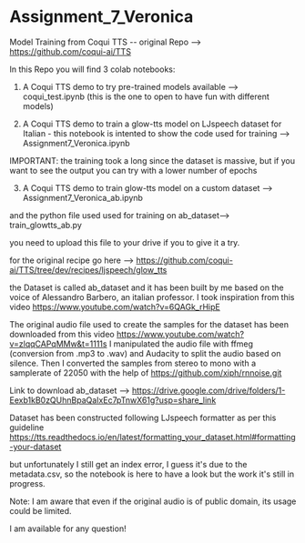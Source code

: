# Assignment_7_Veronica
Model Training from Coqui TTS -- original Repo --> https://github.com/coqui-ai/TTS

In this Repo you will find 3 colab notebooks:

1) A Coqui TTS demo to try pre-trained models available --> coqui_test.ipynb (this is the one to open to have fun with different models)

2) A Coqui TTS demo to train a glow-tts model on LJspeech dataset for Italian - this notebook is intented to show the code used for training --> Assignment7_Veronica.ipynb

IMPORTANT: the training took a long since the dataset is massive, but if you want to see the output you can try with a lower number of epochs

3) A Coqui TTS demo to train glow-tts model on a custom dataset --> Assignment7_Veronica_ab.ipynb

and the python file used used for training on ab_dataset--> train_glowtts_ab.py

you need to upload this file to your drive if you to give it a try.

for the original recipe go here --> https://github.com/coqui-ai/TTS/tree/dev/recipes/ljspeech/glow_tts

the Dataset is called ab_dataset and it has been built by me based on the voice of Alessandro Barbero, an italian professor. I took inspiration from this video https://www.youtube.com/watch?v=6QAGk_rHipE

The original audio file used to create the samples for the dataset has been downloaded from this video https://www.youtube.com/watch?v=zlqqCAPqMMw&t=1111s
I manipulated the audio file with ffmeg (conversion from .mp3 to .wav) and Audacity to split the audio based on silence. Then I converted the samples from stereo to mono with a samplerate of 22050 with the help of https://github.com/xiph/rnnoise.git

Link to download ab_dataset --> https://drive.google.com/drive/folders/1-Eexb1kB0zQUhnBpaQaIxEc7pTnwX61g?usp=share_link

Dataset has been constructed following LJspeech formatter as per this guideline https://tts.readthedocs.io/en/latest/formatting_your_dataset.html#formatting-your-dataset

but unfortunately I still get an index error, I guess it's due to the metadata.csv, so the notebook is here to have a look but the work it's still in progress.

Note: I am aware that even if the original audio is of public domain, its usage could be limited.

I am available for any question!
